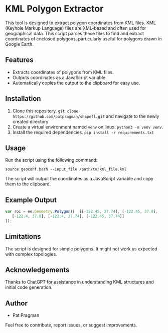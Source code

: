 # KML Polygon Extractor

This tool is designed to extract polygon coordinates from KML files. KML (Keyhole Markup Language) files are XML-based and often used for geographical data. This script parses these files to find and extract coordinates of enclosed polygons, particularly useful for polygons drawn in Google Earth.

## Features

- Extracts coordinates of polygons from KML files.
- Outputs coordinates as a JavaScript variable.
- Automatically copies the output to the clipboard for easy use.

## Installation

1. Clone this repository. `git clone https://github.com/patpragman/shapefl.git` and navigate to the newly created directory
2. Create a virtual environment named `venv` on linux:  `python3 -m venv venv`.
3. Install the required dependencies. `pip install -r requirements.txt`

## Usage

Run the script using the following command:

`source geoconf.bash --input_file /path/to/kml_file.kml`


The script will output the coordinates as a JavaScript variable and copy them to the clipboard.

## Example Output

```javascript
var roi = ee.Geometry.Polygon([  [[-122.45, 37.74], [-122.45, 37.8], 
   [-122.4, 37.8], [-122.4, 37.74], [-122.45, 37.74]]
]);
```

## Limitations

The script is designed for simple polygons. It might not work as expected with complex topologies.

## Acknowledgements

Thanks to ChatGPT for assistance in understanding KML structures and initial code generation.

## Author

* Pat Pragman

Feel free to contribute, report issues, or suggest improvements.